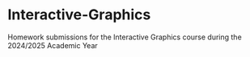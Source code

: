 # Interactive-Graphics
Homework submissions for the Interactive Graphics course during the 2024/2025 Academic Year
